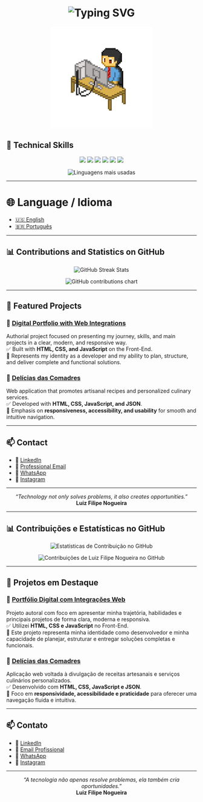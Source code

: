 <h1 align="center">
  <img src="https://readme-typing-svg.demolab.com?font=Fira+Code&size=24&pause=1000&color=FFFFFF&center=true&vCenter=true&width=435&lines=Repository+initialization..." alt="Typing SVG" />
</h1>

<p align="center">
  <img src="img/pixel-art.gif" width="270" />
</p>

## 🚀 Technical Skills

<p align="center">
  <img src="https://img.shields.io/badge/HTML5-E34F26?style=for-the-badge&logo=html5&logoColor=white"&nbsp;&nbsp; />
  <img src="https://img.shields.io/badge/CSS3-1572B6?style=for-the-badge&logo=css3&logoColor=white"&nbsp;&nbsp; />
  <img src="https://img.shields.io/badge/JavaScript-F7DF1E?style=for-the-badge&logo=javascript&logoColor=black"&nbsp;&nbsp; />
  <img src="https://img.shields.io/badge/React-20232A?style=for-the-badge&logo=react&logoColor=61DAFB"&nbsp;&nbsp; />
  <img src="https://img.shields.io/badge/Node.js-339933?style=for-the-badge&logo=nodedotjs&logoColor=white"&nbsp;&nbsp; />
  <img src="https://img.shields.io/badge/Python-3776AB?style=for-the-badge&logo=python&logoColor=white"&nbsp;&nbsp; />
</p>

<p align="center">
  <img src="https://github-readme-stats.vercel.app/api/top-langs/?username=lfnje&layout=compact&theme=tokyonight" alt="Linguagens mais usadas" />
</p>

---

# 🌐 Language / Idioma

- [🇺🇸 English](#-contributions-and-statistics-on-github)
- [🇧🇷 Português](#-contribuições-e-estatísticas-no-github)

---

## 📊 Contributions and Statistics on GitHub

<p align="center">
  <img src="https://github-readme-streak-stats.herokuapp.com?user=lfnje&theme=tokyonight&locale=en" alt="GitHub Streak Stats" />
</p>

<p align="center">
  <img src="https://ssr-contributions-svg.vercel.app/_/lfnje?chart=3dbar&gap=0.6&scale=3&flatten=2&animation=wave&animation_duration=1&animation_delay=0.05&animation_amplitude=20&animation_frequency=0.5&animation_wave_center=10_0&format=svg&weeks=30&theme=cyan&dark=true" alt="GitHub contributions chart" />
</p>

---

## 💼 Featured Projects

### 🎯 [Digital Portfolio with Web Integrations](https://lfnje.github.io/Portf-lio-Digital/)
Authorial project focused on presenting my journey, skills, and main projects in a clear, modern, and responsive way.  
✅ Built with **HTML, CSS, and JavaScript** on the Front-End.  
🎯 Represents my identity as a developer and my ability to plan, structure, and deliver complete and functional solutions.

### 🥘 [Delícias das Comadres](#)
Web application that promotes artisanal recipes and personalized culinary services.  
✅ Developed with **HTML, CSS, JavaScript, and JSON**.  
📱 Emphasis on **responsiveness, accessibility, and usability** for smooth and intuitive navigation.

---

## 📫 Contact

- 🔗 [LinkedIn](https://www.linkedin.com/in/luizfilipenogueira)  
- 📧 [Professional Email](mailto:lfnjecorporativo@gmail.com?subject=Contact%20via%20GitHub&body=Hello.%20I%20saw%20your%20GitHub%20profile%20and%20would%20like%20to%20get%20in%20touch.)
- 💬 [WhatsApp](https://wa.me/5571982344467?text=Hello.%20I%20saw%20your%20LinkedIn%20profile%20and%20would%20like%20to%20get%20in%20touch.)
- 📸 [Instagram](https://www.instagram.com/_lfnje)

---

<p align="center">
  <em>“Technology not only solves problems, it also creates opportunities.”</em><br>
  <strong>Luiz Filipe Nogueira</strong>
</p>

---

## 📊 Contribuições e Estatísticas no GitHub

<p align="center">
  <img src="https://github-readme-streak-stats.herokuapp.com?user=lfnje&theme=tokyonight&locale=pt-br" alt="Estatísticas de Contribuição no GitHub" />
</p>

<p align="center">
  <img src="https://ssr-contributions-svg.vercel.app/_/lfnje?chart=3dbar&gap=0.6&scale=3&flatten=2&animation=wave&animation_duration=1&animation_delay=0.05&animation_amplitude=20&animation_frequency=0.5&animation_wave_center=10_0&format=svg&weeks=30&theme=cyan&dark=true" alt="Contribuições de Luiz Filipe Nogueira no GitHub" />
</p>

---

## 💼 Projetos em Destaque

### 🎯 [Portfólio Digital com Integrações Web](https://lfnje.github.io/Portf-lio-Digital/)
Projeto autoral com foco em apresentar minha trajetória, habilidades e principais projetos de forma clara, moderna e responsiva.  
✅ Utilizei **HTML, CSS e JavaScript** no Front-End.  
🎯 Este projeto representa minha identidade como desenvolvedor e minha capacidade de planejar, estruturar e entregar soluções completas e funcionais.

### 🥘 [Delícias das Comadres](#)
Aplicação web voltada à divulgação de receitas artesanais e serviços culinários personalizados.  
✅ Desenvolvido com **HTML, CSS, JavaScript e JSON**.  
📱 Foco em **responsividade, acessibilidade e praticidade** para oferecer uma navegação fluida e intuitiva.

---

## 📫 Contato

- 🔗 [LinkedIn](https://www.linkedin.com/in/luizfilipenogueira)  
- 📧 [Email Profissional](mailto:lfnjecorporativo@gmail.com?subject=Contato%20via%20GitHub&body=Ol%C3%A1.%20Como%20vai%3F%20Vi%20seu%20perfil%20no%20GitHub%20e%20gostaria%20de%20entrar%20em%20contato.)
- 💬 [WhatsApp](https://wa.me/5571982344467?text=Ol%C3%A1.%20Vi%20seu%20perfil%20no%20Linkedln.%20Gostaria%20de%20entrar%20em%20contato.)
- 📸 [Instagram](https://www.instagram.com/_lfnje)

---

<p align="center">
  <em>“A tecnologia não apenas resolve problemas, ela também cria oportunidades.”</em><br>
  <strong>Luiz Filipe Nogueira</strong>
</p>
